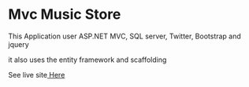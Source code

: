 <h1>Mvc Music Store</h1> 

<p> This Application user ASP.NET MVC, SQL server, Twitter, Bootstrap and jquery</p> 
<p> it also uses the entity framework and scaffolding</p>

<p>See live site<a href="http://final-mvc-music-store.azurewebsites.net/"> Here</a></p>